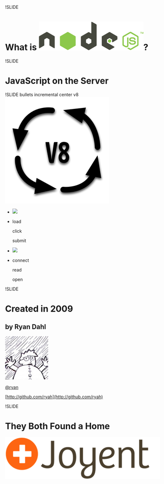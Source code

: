 !SLIDE
# What is ![node.js](nodejs-logo.png)?

!SLIDE
# JavaScript on the Server

!SLIDE bullets incremental center v8
![V8](V8.png)

<ul>
<li class="system-logo chrome"><img src="/image/what-is-node-js/chrome-logo.png" ></li>
<li class="system-events browser">
<p>load</p>
<p>click</p>
<p>submit</p>
</li>
<li class="system-logo nodejs"><img src="/image/what-is-node-js/nodejs-logo.png" ></li>
<li class="system-events server">
<p>connect</p>
<p>read</p>
<p>open</p>
</li>
</ul>

!SLIDE
# Created in 2009
## by Ryan Dahl
![Ryan Dahl](ryandahl.png)

[@ryan](http://twitter.com/ryah)

[http://github.com/ryah](http://github.com/ryah)

!SLIDE 
# They Both Found a Home
![Joyent](Joyent-logo.png)

